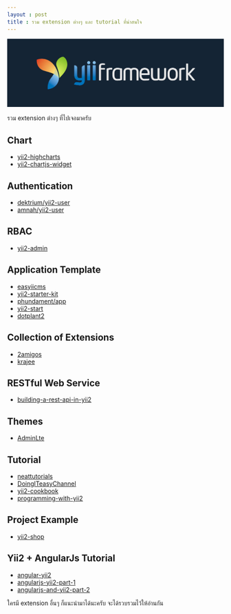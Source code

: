 ```yaml
---
layout : post
title : รวม extension ต่างๆ และ tutorial ที่น่าสนใจ
---
```


![](/img/extension.jpg)

รวม extension ต่างๆ ที่ไปเจอมาครับ

Chart
-----
- [yii2-highcharts](https://github.com/miloschuman/yii2-highcharts)
- [yii2-chartjs-widget](https://github.com/2amigos/yii2-chartjs-widget)

Authentication
----
- [dektrium/yii2-user](https://github.com/dektrium/yii2-user)
- [amnah/yii2-user](https://github.com/amnah/yii2-user)

RBAC
-----
- [yii2-admin](https://github.com/mdmsoft/yii2-admin)

Application Template
----
- [easyiicms](http://easyiicms.com)
- [yii2-starter-kit](http://yii2-starter-kit.terentev.net/)
- [phundament/app](https://github.com/phundament/app)
- [yii2-start](https://github.com/vova07/yii2-start)
- [dotplant2](https://github.com/DevGroup-ru/dotplant2)

Collection of Extensions
----
- [2amigos](http://2amigos.us/)
- [krajee](http://demos.krajee.com/)

RESTful Web Service
-----
- [building-a-rest-api-in-yii2](http://www.yiiframework.com/wiki/748/building-a-rest-api-in-yii2-0/)

Themes
-----
- [AdminLte](https://github.com/dmstr/yii2-adminlte-asset)

Tutorial
-----
- [neattutorials](http://blog.neattutorials.com/)
- [DoingITeasyChannel](https://www.youtube.com/channel/UCaDQTcZrzZqym56ikdOlJow)
- [yii2-cookbook](https://github.com/samdark/yii2-cookbook/blob/master/book/README.md)
- [programming-with-yii2](http://code.tutsplus.com/series/programming-with-yii2--cms-725)

Project Example
------
- [yii2-shop](https://github.com/samdark/yii2-shop)

Yii2 + AngularJs Tutorial
-----
- [angular-yii2](https://github.com/githubjeka/angular-yii2)
- [angularjs-yii2-part-1](http://blog.neattutorials.com/angularjs-yii2-part-1-routing/)
- [angularjs-and-yii2-part-2](http://blog.neattutorials.com/angularjs-and-yii2-part-2-authentication/)

ใครมี extension อื่นๆ ก็แนะนำมาได้นะครับ จะได้รวบรวมไว้ให้อ่านกัน
